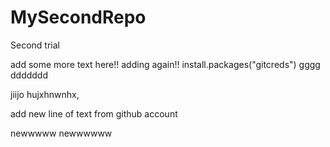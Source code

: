 # MySecondRepo
Second trial

add some more text here!!
adding again!!
install.packages("gitcreds")
gggg
ddddddd

jiijo
hujxhnwnhx,

add new line of text from github account

newwwww
newwwwww
